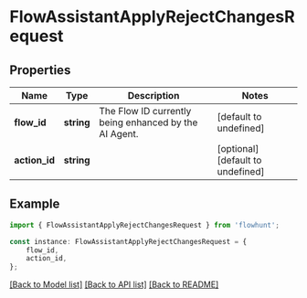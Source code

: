# FlowAssistantApplyRejectChangesRequest


## Properties

Name | Type | Description | Notes
------------ | ------------- | ------------- | -------------
**flow_id** | **string** | The Flow ID currently being enhanced by the AI Agent. | [default to undefined]
**action_id** | **string** |  | [optional] [default to undefined]

## Example

```typescript
import { FlowAssistantApplyRejectChangesRequest } from 'flowhunt';

const instance: FlowAssistantApplyRejectChangesRequest = {
    flow_id,
    action_id,
};
```

[[Back to Model list]](../README.md#documentation-for-models) [[Back to API list]](../README.md#documentation-for-api-endpoints) [[Back to README]](../README.md)
